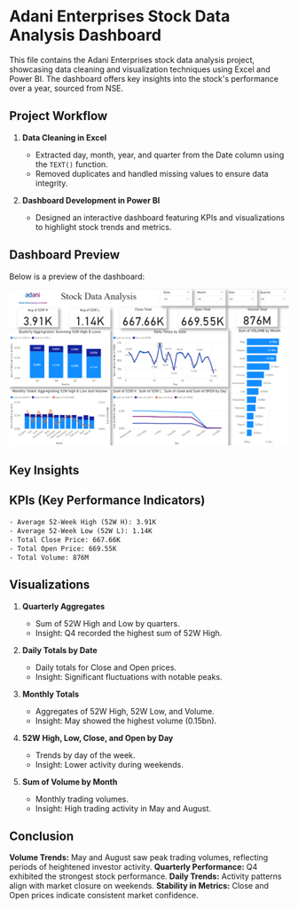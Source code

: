 # Adani Enterprises Stock Data Analysis Dashboard

This file contains the Adani Enterprises stock data analysis project, showcasing data cleaning and visualization techniques using Excel and Power BI. The dashboard offers key insights into the stock's performance over a year, sourced from NSE.

## Project Workflow

1. **Data Cleaning in Excel**
    - Extracted day, month, year, and quarter from the Date column using the `TEXT()` function.
    - Removed duplicates and handled missing values to ensure data integrity.

2. **Dashboard Development in Power BI**
    - Designed an interactive dashboard featuring KPIs and visualizations to highlight stock trends and metrics.

## Dashboard Preview

Below is a preview of the dashboard:


![Dashboard Preview](<Dashboard png.png>)

## Key Insights

## KPIs (Key Performance Indicators)

    - Average 52-Week High (52W H): 3.91K
    - Average 52-Week Low (52W L): 1.14K
    - Total Close Price: 667.66K
    - Total Open Price: 669.55K
    - Total Volume: 876M

## Visualizations

1. **Quarterly Aggregates**
    - Sum of 52W High and Low by quarters.
    - Insight: Q4 recorded the highest sum of 52W High.

2. **Daily Totals by Date**

    - Daily totals for Close and Open prices.
    - Insight: Significant fluctuations with notable peaks.

3. **Monthly Totals**
    - Aggregates of 52W High, 52W Low, and Volume.
    - Insight: May showed the highest volume (0.15bn).

4. **52W High, Low, Close, and Open by Day**
    - Trends by day of the week.
    - Insight: Lower activity during weekends.

5. **Sum of Volume by Month**
    - Monthly trading volumes.
    - Insight: High trading activity in May and August.

## Conclusion

**Volume Trends:** May and August saw peak trading volumes, reflecting periods of heightened investor activity.
**Quarterly Performance:** Q4 exhibited the strongest stock performance.
**Daily Trends:** Activity patterns align with market closure on weekends.
**Stability in Metrics:** Close and Open prices indicate consistent market confidence.


